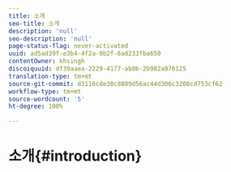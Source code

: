 ```yaml
---
title: 소개
seo-title: 소개
description: 'null'
seo-description: 'null'
page-status-flag: never-activated
uuid: ad5ad39f-e3b4-4f2a-9b2f-6ad233fba650
contentOwner: khsingh
discoiquuid: df39aaea-2229-4177-ab0b-2b982a976125
translation-type: tm+mt
source-git-commit: d3116cde30c8809d56ac44d306c3208cd753cf62
workflow-type: tm+mt
source-wordcount: '5'
ht-degree: 100%

---
```



# 소개{#introduction}

